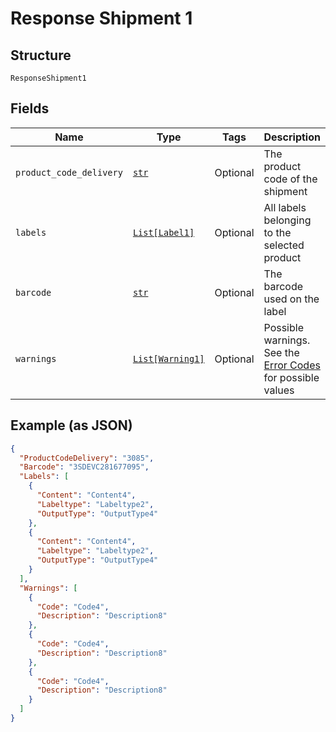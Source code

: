 
# Response Shipment 1

## Structure

`ResponseShipment1`

## Fields

| Name | Type | Tags | Description |
|  --- | --- | --- | --- |
| `product_code_delivery` | [`str`](../../doc/models/string-enum.md) | Optional | The product code of the shipment |
| `labels` | [`List[Label1]`](../../doc/models/label-1.md) | Optional | All labels belonging to the selected product |
| `barcode` | [`str`](../../doc/models/string-enum.md) | Optional | The barcode used on the label |
| `warnings` | [`List[Warning1]`](../../doc/models/warning-1.md) | Optional | Possible warnings. See the [Error Codes](#tag/Error-codes) for possible values |

## Example (as JSON)

```json
{
  "ProductCodeDelivery": "3085",
  "Barcode": "3SDEVC281677095",
  "Labels": [
    {
      "Content": "Content4",
      "Labeltype": "Labeltype2",
      "OutputType": "OutputType4"
    },
    {
      "Content": "Content4",
      "Labeltype": "Labeltype2",
      "OutputType": "OutputType4"
    }
  ],
  "Warnings": [
    {
      "Code": "Code4",
      "Description": "Description8"
    },
    {
      "Code": "Code4",
      "Description": "Description8"
    },
    {
      "Code": "Code4",
      "Description": "Description8"
    }
  ]
}
```

